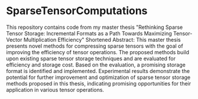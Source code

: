 # SparseTensorComputations

This repository contains code from my master thesis "Rethinking Sparse Tensor Storage: Incremental Formats as a Path Towards Maximizing Tensor-Vector Multiplication Efficiency" 
Shortened Abstract: This master thesis presents novel methods for compressing sparse tensors with the goal of improving the efficiency of tensor operations. The proposed methods build upon existing sparse tensor storage techniques and are evaluated for efficiency and storage cost. Based on the evaluation, a promising storage format is identified and implemented. Experimental results demonstrate the potential for further improvement and optimization of sparse tensor storage methods proposed in this thesis, indicating promising opportunities for their application in various tensor operations.
